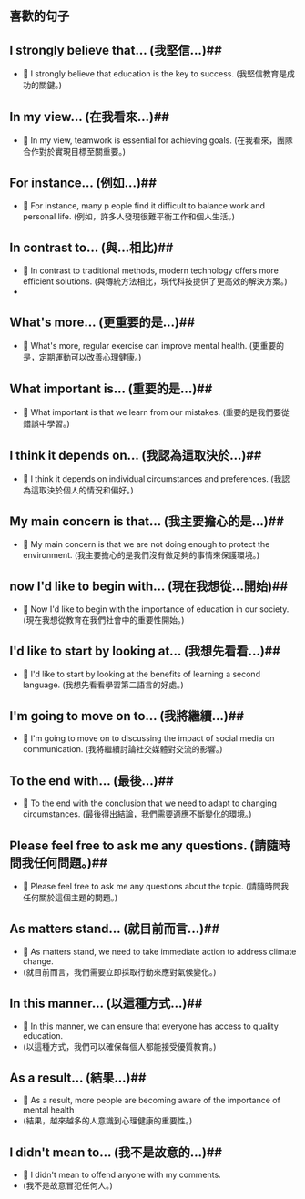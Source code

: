 ## 喜歡的句子

 
## I strongly believe that... (我堅信...)##
- 📝 I strongly believe that education is the key to success. (我堅信教育是成功的關鍵。)

## In my view... (在我看來...)##
- 📝 In my view, teamwork is essential for achieving goals. (在我看來，團隊合作對於實現目標至關重要。)

## For instance... (例如...)##
- 📝 For instance, many p eople find it difficult to balance work and personal life. (例如，許多人發現很難平衡工作和個人生活。)

## In contrast to... (與...相比)##
- 📝 In contrast to traditional methods, modern technology offers more efficient solutions. (與傳統方法相比，現代科技提供了更高效的解決方案。)
-

## What's more... (更重要的是...)##
- 📝 What's more, regular exercise can improve mental health. (更重要的是，定期運動可以改善心理健康。)

## What important is... (重要的是...)##
- 📝 What important is that we learn from our mistakes. (重要的是我們要從錯誤中學習。)

## I think it depends on... (我認為這取決於...)##
- 📝 I think it depends on individual circumstances and preferences. (我認為這取決於個人的情況和偏好。)

## My main concern is that... (我主要擔心的是...)##
- 📝 My main concern is that we are not doing enough to protect the environment. (我主要擔心的是我們沒有做足夠的事情來保護環境。)

## now I'd like to begin with... (現在我想從...開始)##
- 📝 Now I'd like to begin with the importance of education in our society. (現在我想從教育在我們社會中的重要性開始。)

## I'd like to start by looking at... (我想先看看...)##
- 📝 I'd like to start by looking at the benefits of learning a second language. (我想先看看學習第二語言的好處。)

## I'm going to move on to... (我將繼續...)##
- 📝 I'm going to move on to discussing the impact of social media on communication. (我將繼續討論社交媒體對交流的影響。)

## To the end with... (最後...)##
- 📝 To the end with the conclusion that we need to adapt to changing circumstances. (最後得出結論，我們需要適應不斷變化的環境。)

## Please feel free to ask me any questions. (請隨時問我任何問題。)##
- 📝 Please feel free to ask me any questions about the topic. (請隨時問我任何關於這個主題的問題。)

## As matters stand... (就目前而言...)##
- 📝 As matters stand, we need to take immediate action to address climate change.
- (就目前而言，我們需要立即採取行動來應對氣候變化。)

## In this manner... (以這種方式...)##
- 📝 In this manner, we can ensure that everyone has access to quality education.
- (以這種方式，我們可以確保每個人都能接受優質教育。)

## As a result... (結果...)##
- 📝 As a result, more people are becoming aware of the importance of mental health
- (結果，越來越多的人意識到心理健康的重要性。)

## I didn't mean to... (我不是故意的...)##
- 📝 I didn't mean to offend anyone with my comments.
- (我不是故意冒犯任何人。)